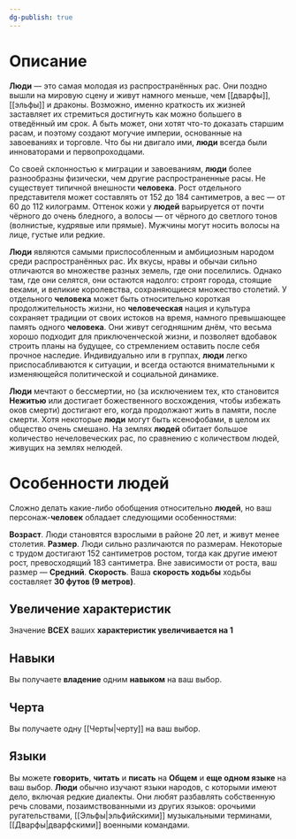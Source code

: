 ```yaml
---
dg-publish: true
---
```

# Описание

**Люди** — это самая молодая из распространённых рас. Они поздно вышли на мировую сцену и живут намного меньше, чем [[дварфы]], [[эльфы]] и драконы. Возможно, именно краткость их жизней заставляет их стремиться достигнуть как можно большего в отведённый им срок. А быть может, они хотят что-то доказать старшим расам, и поэтому создают могучие империи, основанные на завоеваниях и торговле. Что бы ни двигало ими, **люди** всегда были инноваторами и первопроходцами.

Со своей склонностью к миграции и завоеваниям, **люди** более разнообразны физически, чем другие распространенные расы. Не существует типичной внешности **человека**. Рост отдельного представителя может составлять от 152 до 184 сантиметров, а вес — от 60 до 112 килограмм. Оттенок кожи у **людей** варьируется от почти чёрного до очень бледного, а волосы — от чёрного до светлого тонов (волнистые, кудрявые или прямые). Мужчины могут носить волосы на лице, густые или редкие.

**Люди** являются самыми приспособленным и амбициозным народом среди распространённых рас. Их вкусы, нравы и обычаи сильно отличаются во множестве разных земель, где они поселились. Однако там, где они селятся, они остаются надолго: строят города, стоящие веками, и великие королевства, сохраняющиеся множество столетий. У отдельного **человека** может быть относительно короткая продолжительность жизни, но **человеческая** нация и культура сохраняет традиции от своих истоков на время, намного превышающее память одного **человека**. Они живут сегодняшним днём, что весьма хорошо подходит для приключенческой жизни, и позволяет вдобавок строить планы на будущее, со стремлением оставить после себя прочное наследие. Индивидуально или в группах, **люди** легко приспосабливаются к ситуации, и всегда остаются внимательными к изменяющейся политической и социальной динамике.

**Люди** мечтают о бессмертии, но (за исключением тех, кто становится **Нежитью** или достигает божественного восхождения, чтобы избежать оков смерти) достигают его, когда продолжают жить в памяти, после смерти. Хотя некоторые **люди** могут быть ксенофобами, в целом их общество очень смешано. На землях **людей** обитает большое количество нечеловеческих рас, по сравнению с количеством людей, живущих на землях нелюдей.

# Особенности людей

Сложно делать какие-либо обобщения относительно **людей**, но ваш персонаж-**человек** обладает следующими особенностями:

**Возраст**. Люди становятся взрослыми в районе 20 лет, и живут менее столетия.
**Размер**. Люди сильно различаются по размерам. Некоторые с трудом достигают 152 сантиметров ростом, тогда как другие имеют рост, превосходящий 183 сантиметра. Вне зависимости от роста, ваш размер — **Средний**.
**Скорость**. Ваша **скорость ходьбы** ходьбы составляет **30 футов (9 метров)**.

## Увеличение характеристик

Значение **ВСЕХ** ваших **характеристик увеличивается на 1**

## Навыки

Вы получаете **владение** одним **навыком** на ваш выбор.

## Черта

Вы получаете одну [[Черты|черту]] на ваш выбор.

## Языки

Вы можете **говорить**, **читать** и **писать** на **Общем** и **еще одном языке** на ваш выбор. **Люди** обычно изучают языки народов, с которыми имеют дело, включая редкие диалекты. Они любят разбавлять собственную речь словами, позаимствованными из других языков: орочьими ругательствами, [[Эльфы|эльфийскими]] музыкальными терминами, [[Дварфы|дварфскими]] военными командами.